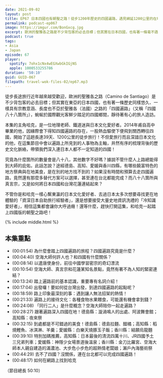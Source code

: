 ```yaml
---
date: 2021-09-02
layout: post
title: EP67 日本四國也有朝聖之路！徒步1200年歷史的四國遍路，遇見綿延1200公里的在地風景 ft. 履行X旅行 哈克の細道 哈克
permalink: podcast-ep067
image: https://imgur.com/BonGxcg.jpg
excerpt: 歐洲的聖雅各之路是不少背包客的必去目標；但其實在日本四國，也有著一條毫不遜色的「四國遍路」。幾年前甫自高中畢業的哈克，因緣際會下得知四國遍路的存在，一股熱血驅使下便飛到關西轉往四國，開始了這趟長達39天、1200公里的徒步旅行！在這集節目中會以遍路上所見到的人事物為主軸，井然有序的梳理背後的歷史文化脈絡，帶領我們深入連日本人都不一定知道的四國！
podcast: true
tags:
- Asia
- Japan
episode: 67
player:
  spotify: 7ohx1cNx4wEGXwbGkIGjNS
  apple: 1000533255786
duration: '50:10'
guid: GUID-067
filepath: travel-wok-files-02/ep67.mp3
---
```


徒步長途旅行近年越來越受歡迎，歐洲的聖雅各之路（Camino de Santiago）是不少背包客的必去目標；但其實在東亞的日本四國，也有著一條歷史同樣悠久、一樣具有宗教意涵、長度也不亞於聖雅各（法國）之路的「四國遍路」（又稱「四國八十八箇所」），蜿蜒於國際觀光客鮮少踏足的四國鄉間，靜待著有心的旅人造訪。

本集的主角哈克，是一位地理老師、鐵道迷與日本文化愛好者。2014年甫自高中畢業的他，因緣際會下得知四國遍路的存在，一股熱血驅使下便飛到關西轉往四國，開始了這趟長達39天、1200公里的徒步旅行！不但愛旅行而且深諳日本文化的他，在這集節目中會以遍路上所見到的人事物為主軸，井然有序的梳理背後的歷史文化脈絡，帶領我們深入連日本人都不一定知道的四國！

究竟為什麼箇所的數量會是八十八，其他數字不好嗎？據說不管什麼人上路總能得到大師的庇佑，此話怎說？途經德島、高知、愛媛與香川四縣，有哪些饒富特色的地方祭典與在地美食，是在別的地方找不到的？如果沒有時間和預算去走四國遍路，竟然還有那麼多替代方案可以選擇，甚至連在台北都能完成？而八十八箇所與真言宗，又是如何將日本四國和台灣花蓮連結起來？

不管你是和哈克一樣心繫東瀛的日本文化愛好者、去過日本太多次想要尋找更在地體驗的「資深日本自助旅行經驗者」，還是想要接受大量史地資訊洗禮的「冷知識愛好者」，相信這集都會讓你大呼過癮！還等什麼，趕快打開這集，和哈克一起踏上四國版的朝聖之路吧！

{% include middle.html %}

## 本集重點

* (00:01:54) 為什麼會踏上四國遍路的旅程？四國遍路究竟是什麼？
* (00:04:40) 空海大師何許人也？和四國有什麼關係？
* (00:08:14) 以遣唐使身份，前往中國學習密宗的奇幻漂流
* (00:10:54) 空海大師、真言宗和花蓮某知名景點，竟然有著不為人知的緊密連結？
* (00:13:24) 踏上遍路前的基本認識，重要專有名詞介紹！
* (00:17:04) 出發囉！要如何從台灣出發，到達四國遍路的起點呢？
* (00:18:59) 路上印象最深刻的事：遇到讓人無法招架的熱情！
* (00:21:33) 遍路上的接待文化：各種食物水果餵食，可能還有機會拿到錢？
* (00:24:08) 「同行二人」是什麼概念？空海大師陪你一起走遍路？
* (00:28:27) 跟著遍路深入四國在地！德島縣：漩渦鳴人的出處、阿波舞會館；高知縣：夜來祭
* (00:32:15) 到處都是不可錯過的美食！德島縣：德島拉麵、醋橘；高知縣：稻燒鰹魚、冰淇淋、羊羹；愛媛縣：白樂天燒豚玉子飯；香川縣：結願烏龍麵
* (00:39:10) 特別加碼推薦，高知縣：日本最後的清流四萬十川、JR四國予土三兄弟列車；愛媛縣：神隱少女場景道後溫泉；香川縣：金刀比羅宮、空海大師本人親自建造的滿濃池、大步危小步危的超熱情老闆娘；瀨戶內海藝術祭
* (00:44:29) 去不了四國？沒關係，連在台北都可以完成四國遍路！
* (00:48:17) 如何在網路上找到哈克

（節目總長 50:10）
